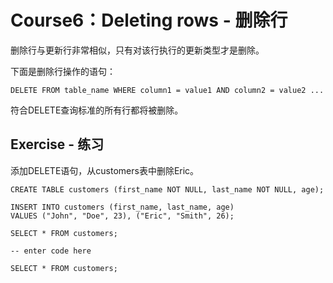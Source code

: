 # **Course6：Deleting rows - 删除行**
删除行与更新行非常相似，只有对该行执行的更新类型才是删除。

下面是删除行操作的语句：
```
DELETE FROM table_name WHERE column1 = value1 AND column2 = value2 ...
```

符合DELETE查询标准的所有行都将被删除。


## Exercise - 练习
添加DELETE语句，从customers表中删除Eric。

```
CREATE TABLE customers (first_name NOT NULL, last_name NOT NULL, age);

INSERT INTO customers (first_name, last_name, age)
VALUES ("John", "Doe", 23), ("Eric", "Smith", 26);

SELECT * FROM customers;

-- enter code here

SELECT * FROM customers;
```
